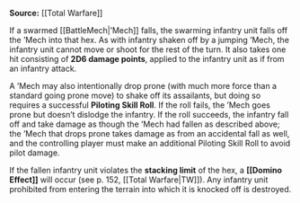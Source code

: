  
**Source:** [[Total Warfare]]  

If a swarmed [[BattleMech|’Mech]] falls, the swarming infantry unit falls off the ’Mech into that hex. As with infantry shaken off by a jumping ’Mech, the infantry unit cannot move or shoot for the rest of the turn. It also takes one hit consisting of **2D6 damage points**, applied to the infantry unit as if from an infantry attack.  

A ’Mech may also intentionally drop prone (with much more force than a standard going prone move) to shake off its assailants, but doing so requires a successful **Piloting Skill Roll**. If the roll fails, the ’Mech goes prone but doesn’t dislodge the infantry. If the roll succeeds, the infantry fall off and take damage as though the ’Mech had fallen as described above; the ’Mech that drops prone takes damage as from an accidental fall as well, and the controlling player must make an additional Piloting Skill Roll to avoid pilot damage.  

If the fallen infantry unit violates the **stacking limit** of the hex, a **[[Domino Effect]]** will occur (see p. 152, [[Total Warfare|TW]]). Any infantry unit prohibited from entering the terrain into which it is knocked off is destroyed.  
 
